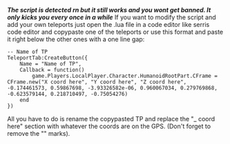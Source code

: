 ***The script is detected rn but it still works and you wont get banned. It only kicks you every once in a while***
If you want to modify the script and add your own teleports just open the .lua file in a code editor like serris code editor and copypaste one of the teleports or use this format and paste it right below the other ones with a one line gap:
```
-- Name of TP
TeleportTab:CreateButton({
    Name = "Name of TP",
    Callback = function()
        game.Players.LocalPlayer.Character.HumanoidRootPart.CFrame = CFrame.new("X coord here", "Y coord here", "Z coord here", -0.174461573, 0.59867698, -3.93326582e-06, 0.960067034, 0.279769868, -0.623579144, 0.218710497, -0.75054276)
    end
})
```
All you have to do is rename the copypasted TP and replace the "_ coord here" section with whatever the coords are on the GPS. (Don't forget to remove the "" marks).
